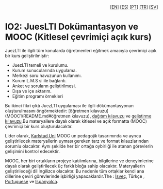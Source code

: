 <p align="right"> 
  <a href="README.md">[EN]</a> 
  <a href="README_es.md">[ES]</a> 
  <a href="README_pt.md">[PT]</a> 
  <a href="README_tr.md">[TR]</a> 
  <a href="README_sv.md">[SV]</a> 
</p> 
 
# IO2: JuesLTI Dokümantasyon ve MOOC (Kitlesel çevrimiçi açık kurs) 
JuezLTI ile ilgili tüm konularda öğretmenleri eğitmek amacıyla çevrimiçi açık bir kurs geliştirilmiştir: 
- JuezLTI temeli ve kurulumu. 
- Kurum sunucularında uygulama. 
- Merkezi soru havuzunun kullanımı. 
- Kurum L.M.S si ile bağlantı. 
- Anket ve soruların geliştirilmesi. 
- Dışa ve içe aktarım. 
- Eğitim programı örnekleri 
 
Bu ikinci fikri çıktı JuezLTI uygulaması ile ilgili dökümantasyonun oluşturulmasını öngörmektedir: [öğretmen kılavuzu](MOOC1/README.md#öğretmen kılavuzu), [dağıtım kılavuzu](MOOC2/README.md#dağıtım-kılavuzu) ve [geliştirme kılavuzu](MOOC2/README.md#geliştirme-kılavuzu).Bu materyallere dayalı olarak kitlesel ve açık formatta (MOOC) çevrimiçi bir kurs oluşturulacaktır.  

Lider olarak, [Karlstad Uni](http://www.kau.se/) MOOC un pedagojik tasarımında ve ayrıca geliştirilecek materyallerin uyması gereken tarz ve format kılauzlarından sorumlu olacaktır. Aynı şekilde her bir ortağa oybirliği ile atanan görevlerin gelişimini kontrol edecektir. 

 
MOOC, her biri ortakların projeye katılımlarına, bilgilerine ve deneyimlerine dayalı olarak geliştirilecek üç farklı bloğa sahip olacaktır. 
Materyallerin geliştirileceği dil İngilizce olacaktır. Bu nedenle tüm ortaklar kendi ana dillerine çeviri görevlerinde işbirliği yapacaklardır.The : [İsveç](çeREADME_sv.md), Türkçe , [Portuguese](README_pt.md) ve  [İspanyolca](README_es.md). 
